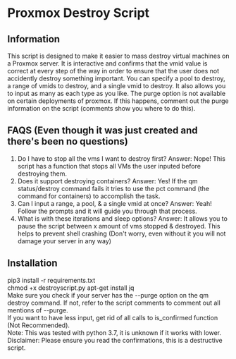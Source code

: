 # Proxmox Destroy Script  
  
## Information  
This script is designed to make it easier to mass destroy virtual machines on a Proxmox server. It is interactive and confirms that the vmid value is correct at every step of the way in order to ensure that the user does not accidently destroy something important. You can specify a pool to destroy, a range of vmids to destroy, and a single vmid to destroy. It also allows you to input as many as each type as you like. The purge option is not available on certain deployments of proxmox. If this happens, comment out the purge information on the script (comments show you where to do this).  
  
  ## FAQS (Even though it was just created and there's been no questions)    
  1. Do I have to stop all the vms I want to destroy first? Answer: Nope! This script has a function that stops all VMs the user inputed before destroying them.  
  2. Does it support destroying containers? Answer: Yes! If the qm status/destroy command fails it tries to use the pct command (the command for containers) to accomplish the task.   
  3. Can I input a range, a pool, & a single vmid at once? Answer: Yeah! Follow the prompts and it will guide you through that process.  
  4. What is with these iterations and sleep options? Answer: It allows you to pause the script between x amount of vms stopped & destroyed. This helps to prevent shell crashing (Don't worry, even without it you will not damage your server in any way)  
  
  ## Installation
  pip3 install -r requirements.txt  
  chmod +x destroyscript.py
  apt-get install jq  
  Make sure you check if your server has the --purge option on the qm destroy command. If not, refer to the script comments to comment out all mentions of --purge.  
  If you want to have less input, get rid of all calls to is_confirmed function (Not Recommended).      
   Note: This was tested with python 3.7, it is unknown if it works with lower.  
   Disclaimer: Please ensure you read the confirmations, this is a destructive script.
